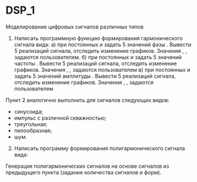 # DSP_1
Моделирование цифровых сигналов различных типов 
1.	Написать программную функцию формирования гармонического сигнала вида:
а) при постоянных   и   задать 5 значений фазы  . Вывести 5 реализаций сигнала, отследить изменение графиков. Значения  ,  ,   задаются пользователем.
б) при постоянных   и   задать 5 значений частоты  . Вывести 5 реализаций сигнала, отследить изменение графиков. Значения  ,  ,   задаются пользователем 
в) при постоянных   и   задать 5 значений амплитуды  . Вывести 5 реализаций сигнала, отследить изменение графиков. Значения  ,  ,   задаются пользователем

Пункт 2 аналогично выполнить для сигналов следующих видов:
- синусоида;
- импульс с различной скважностью;
- треугольная;
- пилообразная;
- шум.


2.	Написать  программу формирования полигармонического сигнала вида:

Генерация полигармонических сигналов на основе сигналов из предыдущего пункта (задание количества сигналов и форм).


 
